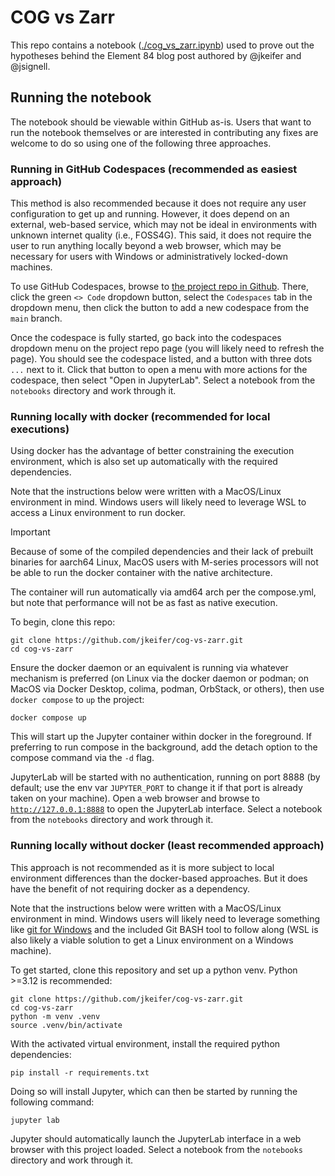 # COG vs Zarr

This repo contains a notebook ([./cog_vs_zarr.ipynb](./cog_vs_zarr.ipynb)) used
to prove out the hypotheses behind the Element 84 blog post <todo> authored by
@jkeifer and @jsignell.

## Running the notebook

The notebook should be viewable within GitHub as-is. Users that want to run the
notebook themselves or are interested in contributing any fixes are welcome to
do so using one of the following three approaches.

### Running in GitHub Codespaces (recommended as easiest approach)

This method is also recommended because it does not require any user
configuration to get up and running. However, it does depend on an external,
web-based service, which may not be ideal in environments with unknown internet
quality (i.e., FOSS4G). This said, it does not require the user to run anything
locally beyond a web browser, which may be necessary for users with Windows or
administratively locked-down machines.

To use GitHub Codespaces, browse to [the project repo in
Github](https://github.com/jkeifer/cog-vs-zarr). There, click the green
`<> Code` dropdown button, select the `Codespaces` tab in the dropdown menu,
then click the button to add a new codespace from the `main` branch.

Once the codespace is fully started, go back into the codespaces dropdown menu
on the project repo page (you will likely need to refresh the page). You should
see the codespace listed, and a button with three dots `...` next to it. Click
that button to open a menu with more actions for the codespace, then select
"Open in JupyterLab". Select a notebook from the `notebooks` directory and work
through it.

### Running locally with docker (recommended for local executions)

Using docker has the advantage of better constraining the execution
environment, which is also set up automatically with the required dependencies.

Note that the instructions below were written with a MacOS/Linux environment in
mind. Windows users will likely need to leverage WSL to access a Linux
environment to run docker.


> [!IMPORTANT]
> Because of some of the compiled dependencies and their lack of prebuilt
> binaries for aarch64 Linux, MacOS users with M-series processors will
> not be able to run the docker container with the native architecture.
>
> The container will run automatically via amd64 arch per the compose.yml,
> but note that performance will not be as fast as native execution.


To begin, clone this repo:

```commandline
git clone https://github.com/jkeifer/cog-vs-zarr.git
cd cog-vs-zarr
```

Ensure the docker daemon or an equivalent is running via whatever mechanism is
preferred (on Linux via the docker daemon or podman; on MacOS via Docker
Desktop, colima, podman, OrbStack, or others), then use `docker compose` to
`up` the project:

```commandline
docker compose up
```

This will start up the Jupyter container within docker in the foreground. If
preferring to run compose in the background, add the detach option to the
compose command via the `-d` flag.

JupyterLab will be started with no authentication, running on port 8888 (by
default; use the env var `JUPYTER_PORT` to change it if that port is already
taken on your machine). Open a web browser and browse to
[`http://127.0.0.1:8888`](http://127.0.0.1:8888) to open the JupyterLab
interface. Select a notebook from the `notebooks` directory and work through
it.

### Running locally without docker (least recommended approach)

This approach is not recommended as it is more subject to local environment
differences than the docker-based approaches. But it does have the benefit of
not requiring docker as a dependency.

Note that the instructions below were written with a MacOS/Linux environment in
mind. Windows users will likely need to leverage something like [git for
Windows](https://gitforwindows.org/) and the included Git BASH tool to follow
along (WSL is also likely a viable solution to get a Linux environment on a
Windows machine).

To get started, clone this repository and set up a python venv. Python >=3.12
is recommended:

```commandline
git clone https://github.com/jkeifer/cog-vs-zarr.git
cd cog-vs-zarr
python -m venv .venv
source .venv/bin/activate
```

With the activated virtual environment, install the required python dependencies:

```commandline
pip install -r requirements.txt
```

Doing so will install Jupyter, which can then be started by running the
following command:

```commandline
jupyter lab
```

Jupyter should automatically launch the JupyterLab interface in a web browser
with this project loaded. Select a notebook from the `notebooks` directory and
work through it.
